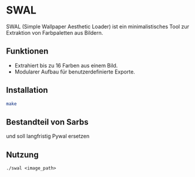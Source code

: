 # SWAL

SWAL (Simple Wallpaper Aesthetic Loader) ist ein minimalistisches Tool zur Extraktion von Farbpaletten aus Bildern.

## Funktionen
- Extrahiert bis zu 16 Farben aus einem Bild.
- Modularer Aufbau für benutzerdefinierte Exporte.


## Installation
```bash
make
```
## Bestandteil von Sarbs

und soll langfristig Pywal ersetzen

## Nutzung
```
./swal <image_path>
```

